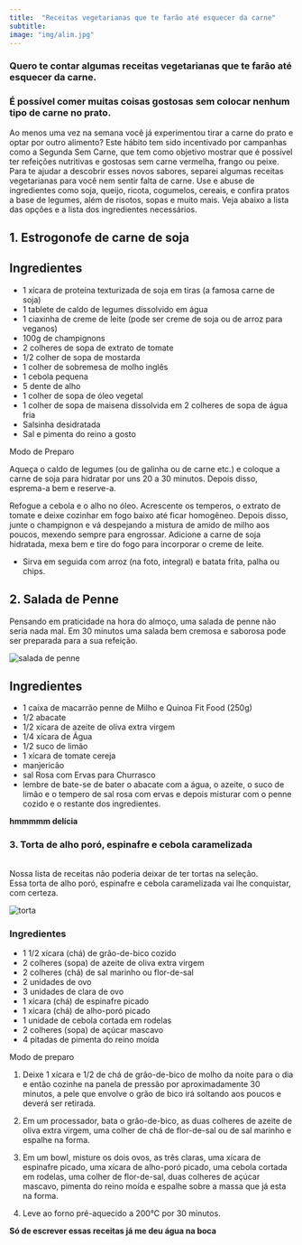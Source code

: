 ```yaml
---
title:  "Receitas vegetarianas que te farão até esquecer da carne"
subtitle:
image: "img/alim.jpg"
---
```

### Quero te contar algumas receitas vegetarianas que te farão até esquecer da carne.

### É possível comer muitas coisas gostosas sem colocar nenhum tipo de carne no prato.


Ao menos uma vez na semana você já experimentou tirar a carne do prato e optar por outro alimento? Este hábito tem sido incentivado por campanhas como a Segunda Sem Carne, que tem como objetivo mostrar que é possível ter refeições nutritivas e gostosas sem carne vermelha, frango ou peixe.
Para te ajudar a descobrir esses novos sabores, separei algumas receitas vegetarianas para você nem sentir falta de carne. Use e abuse de ingredientes como soja, queijo, ricota, cogumelos, cereais, e confira pratos a base de legumes, além de risotos, sopas e muito mais. Veja abaixo a lista das opções e a lista dos ingredientes necessários.



## 1. Estrogonofe de carne de soja 


## Ingredientes 


 
* 1 xícara de proteína texturizada de soja em tiras (a famosa carne de soja)
* 1 tablete de caldo de legumes dissolvido em água
* 1 ciaxinha de creme de leite (pode ser creme de soja ou de arroz para veganos)
* 100g de champignons
* 2 colheres de sopa de extrato de tomate
* 1/2 colher de sopa de mostarda
* 1 colher de sobremesa de molho inglês
* 1 cebola pequena
* 5 dente de alho
* 1 colher de sopa de óleo vegetal
* 1 colher de sopa de maisena dissolvida em 2 colheres de sopa de água fria
* Salsinha desidratada
* Sal e pimenta do reino a gosto

Modo de Preparo 

Aqueça o caldo de legumes (ou de galinha ou de carne etc.) e coloque a carne de soja para hidratar por uns 20 a 30 minutos. Depois disso, esprema-a bem e reserve-a.

Refogue a cebola e o alho no óleo. Acrescente os temperos, o extrato de tomate e deixe cozinhar em fogo baixo até ficar homogêneo. Depois disso, junte o champignon e vá despejando a mistura de amido de milho aos poucos, mexendo sempre para engrossar. Adicione a carne de soja hidratada, mexa bem e tire do fogo para incorporar o creme de leite.

* Sirva em seguida com arroz (na foto, integral) e batata frita, palha ou chips.



## 2. Salada de Penne 



Pensando em praticidade na hora do almoço, uma salada de penne não seria nada mal. Em 30 minutos uma salada bem cremosa e saborosa pode ser preparada para a sua refeição.


![salada de penne](C:Users/Fabia/Documents/Anacarolinacoelho.github.io/img/saladadepenne.jpg)


## Ingredientes 


 
* 1 caixa de macarrão penne de Milho e Quinoa Fit Food (250g)
* 1/2 abacate
* 1/2 xícara de azeite de oliva extra virgem
* 1/4 xícara de Água
* 1/2 suco de limão
* 1 xícara de tomate cereja
* manjericão
* sal Rosa com Ervas para Churrasco 
* lembre de bate-se de bater o abacate com a água, o azeite, o suco de limão e o tempero de sal rosa com ervas e depois misturar com o penne cozido e o restante dos ingredientes.


**hmmmmm delícia**





### 3. Torta de alho poró, espinafre e cebola caramelizada <h6>



Nossa lista de receitas não poderia deixar de ter tortas na seleção. Essa torta de alho poró, espinafre e cebola caramelizada vai lhe conquistar, com certeza.

![torta](/torta.jpg)


### Ingredientes 


* 1 1/2 xícara (chá) de grão-de-bico cozido
* 2 colheres (sopa) de azeite de oliva extra virgem
* 2 colheres (chá) de sal marinho ou flor-de-sal
* 2 unidades de ovo
* 3 unidades de clara de ovo
* 1 xícara (chá) de espinafre picado
* 1 xícara (chá) de alho-poró picado
* 1 unidade de cebola cortada em rodelas
* 2 colheres (sopa) de açúcar mascavo
* 4 pitadas de pimenta do reino moída 

Modo de preparo

1. Deixe 1 xícara e 1/2 de chá de grão-de-bico de molho da noite para o dia e então cozinhe na panela de pressão por aproximadamente 30 minutos, a pele que envolve o grão de bico irá soltando aos poucos e deverá ser retirada.

2. Em um processador, bata o grão-de-bico, as duas colheres de azeite de oliva extra virgem, uma colher de chá de flor-de-sal ou de sal marinho e espalhe na forma.

3.  Em um bowl, misture os dois ovos, as três claras, uma xícara de espinafre picado, uma xícara de alho-poró picado, uma cebola cortada em rodelas, uma colher de flor-de-sal, duas colheres de açúcar mascavo, pimenta do reino moída e espalhe sobre a massa que já esta na forma.

4. Leve ao forno pré-aquecido a 200°C por 30 minutos. 




**Só de escrever essas receitas já me deu água na boca**
